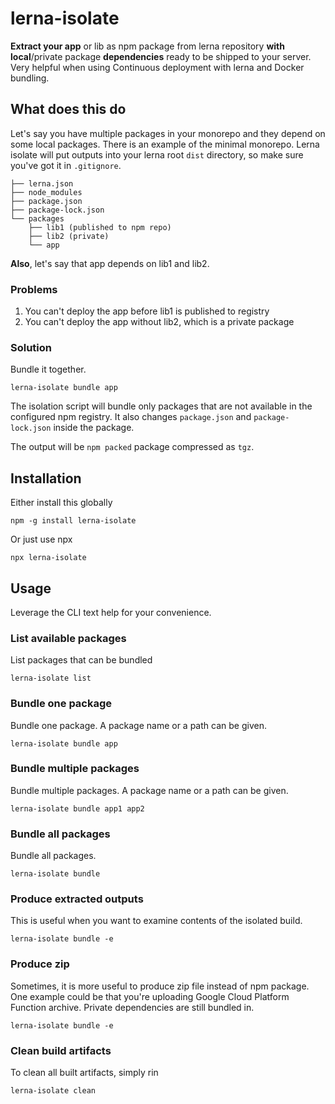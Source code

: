 # lerna-isolate

**Extract your app** or lib as npm package from lerna repository **with local**/private package **dependencies** ready to be shipped to your server. Very helpful when using Continuous deployment with lerna and Docker bundling.

## What does this do

Let's say you have multiple packages in your monorepo and they depend on some local packages. There is an example of the minimal monorepo. Lerna isolate will put outputs into your lerna root `dist` directory, so make sure you've got it in `.gitignore`.

```
├── lerna.json
├── node_modules
├── package.json
├── package-lock.json
└── packages
    ├── lib1 (published to npm repo)
    ├── lib2 (private)
    └── app
```

**Also**, let's say that app depends on lib1 and lib2.

### Problems

1. You can't deploy the app before lib1 is published to registry
2. You can't deploy the app without lib2, which is a private package

### Solution

Bundle it together.

```shell
lerna-isolate bundle app
```

The isolation script will bundle only packages that are not available in the configured npm registry. It also changes `package.json` and `package-lock.json` inside the package.

The output will be `npm packed` package compressed as `tgz`.

## Installation

Either install this globally

```shell
npm -g install lerna-isolate
```

Or just use npx

```shell
npx lerna-isolate
```

## Usage

Leverage the CLI text help for your convenience.

### List available packages

List packages that can be bundled

```shell
lerna-isolate list
```

### Bundle one package

Bundle one package. A package name or a path can be given.

```shell
lerna-isolate bundle app
```

### Bundle multiple packages

Bundle multiple packages. A package name or a path can be given.

```shell
lerna-isolate bundle app1 app2
```

### Bundle all packages

Bundle all packages.

```shell
lerna-isolate bundle
```


### Produce extracted outputs

This is useful when you want to examine contents of the isolated build.

```shell
lerna-isolate bundle -e
```

### Produce zip

Sometimes, it is more useful to produce zip file instead of npm package. One example could be that you're uploading Google Cloud Platform Function archive. Private dependencies are still bundled in.

```shell
lerna-isolate bundle -e
```

### Clean build artifacts

To clean all built artifacts, simply rin

```shell
lerna-isolate clean
```
